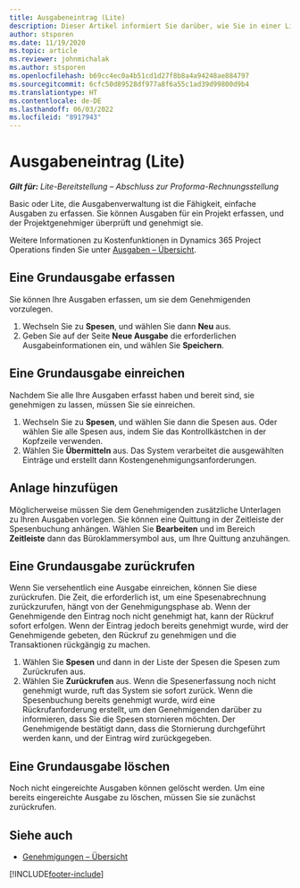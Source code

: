 ```yaml
---
title: Ausgabeneintrag (Lite)
description: Dieser Artikel informiert Sie darüber, wie Sie in einer Lite-Bereitstellung mit der Aufwandserfassung arbeiten.
author: stsporen
ms.date: 11/19/2020
ms.topic: article
ms.reviewer: johnmichalak
ms.author: stsporen
ms.openlocfilehash: b69cc4ec0a4b51cd1d27f8b8a4a94248ae884797
ms.sourcegitcommit: 6cfc50d89528df977a8f6a55c1ad39d99800d9b4
ms.translationtype: HT
ms.contentlocale: de-DE
ms.lasthandoff: 06/03/2022
ms.locfileid: "8917943"
---
```

# <a name="expense-entry-lite"></a>Ausgabeneintrag (Lite)

_**Gilt für:** Lite-Bereitstellung – Abschluss zur Proforma-Rechnungsstellung_

Basic oder Lite, die Ausgabenverwaltung ist die Fähigkeit, einfache Ausgaben zu erfassen. Sie können Ausgaben für ein Projekt erfassen, und der Projektgenehmiger überprüft und genehmigt sie.

Weitere Informationen zu Kostenfunktionen in Dynamics 365 Project Operations finden Sie unter [Ausgaben – Übersicht](expense-overview.md).

## <a name="capture-a-basic-expense"></a>Eine Grundausgabe erfassen

Sie können Ihre Ausgaben erfassen, um sie dem Genehmigenden vorzulegen.

1. Wechseln Sie zu **Spesen**, und wählen Sie dann **Neu** aus.
2. Geben Sie auf der Seite **Neue Ausgabe** die erforderlichen Ausgabeinformationen ein, und wählen Sie **Speichern**.

## <a name="submit-a-basic-expense"></a>Eine Grundausgabe einreichen

Nachdem Sie alle Ihre Ausgaben erfasst haben und bereit sind, sie genehmigen zu lassen, müssen Sie sie einreichen.

1. Wechseln Sie zu **Spesen**, und wählen Sie dann die Spesen aus. Oder wählen Sie alle Spesen aus, indem Sie das Kontrollkästchen in der Kopfzeile verwenden.
2. Wählen Sie **Übermitteln** aus. Das System verarbeitet die ausgewählten Einträge und erstellt dann Kostengenehmigungsanforderungen.

## <a name="add-an-attachment"></a>Anlage hinzufügen

Möglicherweise müssen Sie dem Genehmigenden zusätzliche Unterlagen zu Ihren Ausgaben vorlegen. Sie können eine Quittung in der Zeitleiste der Spesenbuchung anhängen. Wählen Sie **Bearbeiten** und im Bereich **Zeitleiste** dann das Büroklammersymbol aus, um Ihre Quittung anzuhängen.

## <a name="recall-a-basic-expense"></a>Eine Grundausgabe zurückrufen

Wenn Sie versehentlich eine Ausgabe einreichen, können Sie diese zurückrufen. Die Zeit, die erforderlich ist, um eine Spesenabrechnung zurückzurufen, hängt von der Genehmigungsphase ab.  Wenn der Genehmigende den Eintrag noch nicht genehmigt hat, kann der Rückruf sofort erfolgen. Wenn der Eintrag jedoch bereits genehmigt wurde, wird der Genehmigende gebeten, den Rückruf zu genehmigen und die Transaktionen rückgängig zu machen.

1. Wählen Sie **Spesen** und dann in der Liste der Spesen die Spesen zum Zurückrufen aus.
2. Wählen Sie **Zurückrufen** aus. Wenn die Spesenerfassung noch nicht genehmigt wurde, ruft das System sie sofort zurück. Wenn die Spesenbuchung bereits genehmigt wurde, wird eine Rückrufanforderung erstellt, um den Genehmigenden darüber zu informieren, dass Sie die Spesen stornieren möchten. Der Genehmigende bestätigt dann, dass die Stornierung durchgeführt werden kann, und der Eintrag wird zurückgegeben.

## <a name="delete-a-basic-expense"></a>Eine Grundausgabe löschen

Noch nicht eingereichte Ausgaben können gelöscht werden. Um eine bereits eingereichte Ausgabe zu löschen, müssen Sie sie zunächst zurückrufen.

## <a name="see-also"></a>Siehe auch

- [Genehmigungen – Übersicht](../approvals/approvals-overview.md)


[!INCLUDE[footer-include](../includes/footer-banner.md)]